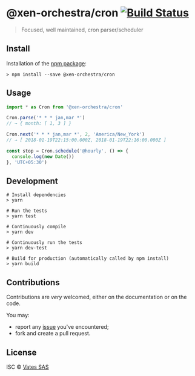 # @xen-orchestra/cron [![Build Status](https://travis-ci.org/vatesfr/xen-orchestra.png?branch=master)](https://travis-ci.org/vatesfr/xen-orchestra)

> Focused, well maintained, cron parser/scheduler

## Install

Installation of the [npm package](https://npmjs.org/package/@xen-orchestra/cron):

```
> npm install --save @xen-orchestra/cron
```

## Usage

```js
import * as Cron from '@xen-orchestra/cron'

Cron.parse('* * * jan,mar *')
// → { month: [ 1, 3 ] }

Cron.next('* * * jan,mar *', 2, 'America/New_York')
// → [ 2018-01-19T22:15:00.000Z, 2018-01-19T22:16:00.000Z ]

const stop = Cron.schedule('@hourly', () => {
  console.log(new Date())
}, 'UTC+05:30')
```

## Development

```
# Install dependencies
> yarn

# Run the tests
> yarn test

# Continuously compile
> yarn dev

# Continuously run the tests
> yarn dev-test

# Build for production (automatically called by npm install)
> yarn build
```

## Contributions

Contributions are *very* welcomed, either on the documentation or on
the code.

You may:

- report any [issue](https://github.com/vatesfr/xo-web/issues)
  you've encountered;
- fork and create a pull request.

## License

ISC © [Vates SAS](https://vates.fr)
